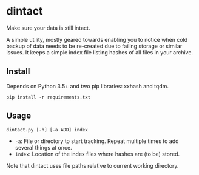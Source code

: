 # dintact

Make sure your data is still intact.

A simple utility, mostly geared towards enabling you to notice when cold backup of data needs to be re-created due to failing storage or similar issues. It keeps a simple index file listing hashes of all files in your archive.

## Install

Depends on Python 3.5+ and two pip libraries: xxhash and tqdm.

    pip install -r requirements.txt

## Usage

    dintact.py [-h] [-a ADD] index

* `-a`: File or directory to start tracking. Repeat multiple times to add several things at once.
* `index`: Location of the index files where hashes are (to be) stored.

Note that dintact uses file paths relative to current working directory.
